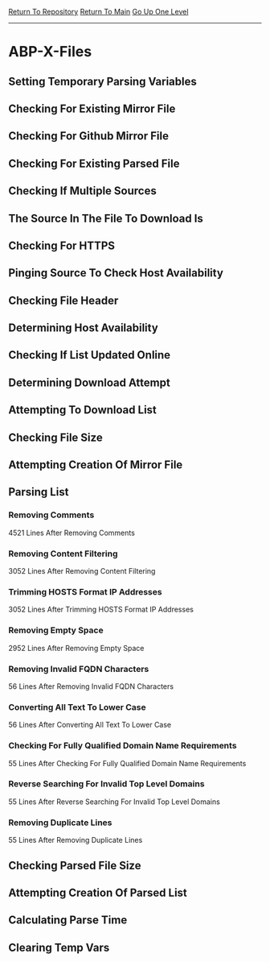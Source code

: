 [Return To Repository](https://github.com/deathbybandaid/piholeparser/)
[Return To Main](https://github.com/deathbybandaid/piholeparser/blob/master/RecentRunLogs/Mainlog.md)
[Go Up One Level](https://github.com/deathbybandaid/piholeparser/blob/master/RecentRunLogs/TopLevelScripts/30-Processing-External-Blacklists.md)
____________________________________
# ABP-X-Files
## Setting Temporary Parsing Variables
## Checking For Existing Mirror File
## Checking For Github Mirror File
## Checking For Existing Parsed File
## Checking If Multiple Sources
## The Source In The File To Download Is
## Checking For HTTPS
## Pinging Source To Check Host Availability
## Checking File Header
## Determining Host Availability
## Checking If List Updated Online
## Determining Download Attempt
## Attempting To Download List
## Checking File Size
## Attempting Creation Of Mirror File
## Parsing List
### Removing Comments
4521 Lines After Removing Comments
### Removing Content Filtering
3052 Lines After Removing Content Filtering
### Trimming HOSTS Format IP Addresses
3052 Lines After Trimming HOSTS Format IP Addresses
### Removing Empty Space
2952 Lines After Removing Empty Space
### Removing Invalid FQDN Characters
56 Lines After Removing Invalid FQDN Characters
### Converting All Text To Lower Case
56 Lines After Converting All Text To Lower Case
### Checking For Fully Qualified Domain Name Requirements
55 Lines After Checking For Fully Qualified Domain Name Requirements
### Reverse Searching For Invalid Top Level Domains
55 Lines After Reverse Searching For Invalid Top Level Domains
### Removing Duplicate Lines
55 Lines After Removing Duplicate Lines
## Checking Parsed File Size
## Attempting Creation Of Parsed List
## Calculating Parse Time
## Clearing Temp Vars

